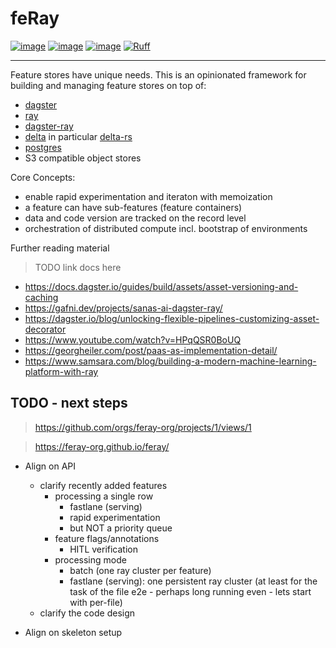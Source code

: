 # feRay

[![image](https://img.shields.io/pypi/v/feray.svg)](https://pypi.python.org/pypi/feray)
[![image](https://img.shields.io/pypi/l/feray.svg)](https://pypi.python.org/pypi/feray)
[![image](https://img.shields.io/pypi/pyversions/feray.svg)](https://pypi.python.org/pypi/feray)
[![Ruff](https://img.shields.io/endpoint?url=https://raw.githubusercontent.com/astral-sh/ruff/main/assets/badge/v2.json)](https://github.com/astral-sh/ruff)

---
Feature stores have unique needs.
This is an opinionated framework for building and managing feature stores on top of:

- [dagster](https://dagster.io/)
- [ray](https://ray.io/)
- [dagster-ray](https://github.com/danielgafni/dagster-ray)
- [delta](https://delta.io/) in particular [delta-rs](https://github.com/delta-io/delta-rs)
- [postgres](https://www.postgresql.org/)
- S3 compatible object stores

Core Concepts:

- enable rapid experimentation and iteraton with memoization
- a feature can have sub-features (feature containers)
- data and code version are tracked on the record level
- orchestration of distributed compute incl. bootstrap of environments


Further reading material

> TODO link docs here

- https://docs.dagster.io/guides/build/assets/asset-versioning-and-caching
- https://gafni.dev/projects/sanas-ai-dagster-ray/
- https://dagster.io/blog/unlocking-flexible-pipelines-customizing-asset-decorator
- https://www.youtube.com/watch?v=HPqQSR0BoUQ
- https://georgheiler.com/post/paas-as-implementation-detail/
- https://www.samsara.com/blog/building-a-modern-machine-learning-platform-with-ray


## TODO - next steps

> https://github.com/orgs/feray-org/projects/1/views/1

> https://feray-org.github.io/feray/

- Align on API
    - clarify recently added features
      - processing a single row
        - fastlane (serving)
        - rapid experimentation
        - but NOT a priority queue
      - feature flags/annotations
        - HITL verification
      - processing mode
        - batch (one ray cluster per feature)
        - fastlane (serving): one persistent ray cluster (at least for the task of the file e2e - perhaps long running even - lets start with per-file)
    - clarify the code design

- Align on skeleton setup

